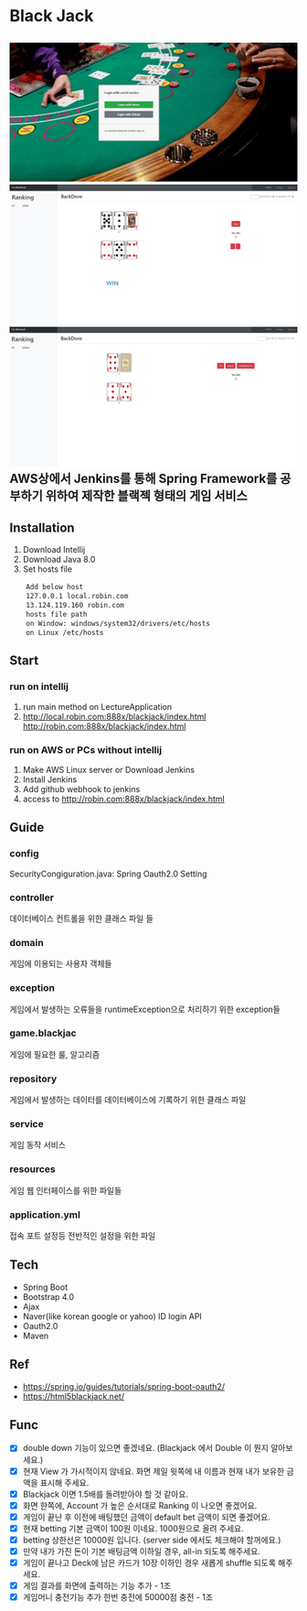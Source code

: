 # Black Jack
![main](main.JPG)
![play](play.JPG)
![play2](play2.JPG)
AWS상에서 Jenkins를 통해 Spring Framework를 공부하기 위하여 제작한 블랙젝 형태의 게임 서비스      
---
## Installation
1. Download Intellij     
2. Download Java 8.0      
3. Set hosts file    
```
	Add below host    
	127.0.0.1 local.robin.com    
	13.124.119.160 robin.com     
	hosts file path    
	on Window: windows/system32/drivers/etc/hosts     
	on Linux /etc/hosts    
```

## Start
### run on intellij
1. run main method on LectureApplication      
2. http://local.robin.com:888x/blackjack/index.html    
   http://robin.com:888x/blackjack/index.html    

### run on AWS or PCs without intellij
1. Make AWS Linux server or Download Jenkins
2. Install Jenkins
3. Add github webhook to jenkins
4. access to http://robin.com:888x/blackjack/index.html     

## Guide
### config
SecurityCongiguration.java: Spring Oauth2.0 Setting
### controller
데이터베이스 컨트롤을 위한 클래스 파일 들   
### domain 
게임에 이용되는 사용자 객체들    
### exception
게임에서 발생하는 오류들을 runtimeException으로 처리하기 위한 exception들     
### game.blackjac
게임에 필요한 룰, 알고리즘    
### repository
게임에서 발생하는 데이터를 데이터베이스에 기록하기 위한 클래스 파일     
### service
게임 동작 서비스     
### resources
게임 웹 인터페이스를 위한 파일들   
### application.yml
접속 포트 설정등 전반적인 설정을 위한 파일    

## Tech
- Spring Boot
- Bootstrap 4.0
- Ajax
- Naver(like korean google or yahoo) ID login API
- Oauth2.0
- Maven

## Ref
* https://spring.io/guides/tutorials/spring-boot-oauth2/
* https://html5blackjack.net/    

## Func
- [x] double down 기능이 있으면 좋겠네요. (Blackjack 에서 Double 이 뭔지 알아보세요.)
- [x] 현재 View 가 가시적이지 않네요. 화면 제일 윗쪽에 내 이름과 현재 내가 보유한 금액을 표시해 주세요.
- [x] Blackjack 이면 1.5배를 돌려받아야 할 것 같아요.
- [x] 화면 한쪽에, Account 가 높은 순서대로 Ranking 이 나오면 좋겠어요.
- [x] 게임이 끝난 후 이전에 배팅했던 금액이 default bet 금액이 되면 좋겠어요.
- [x] 현재 betting 기본 금액이 100원 이네요. 1000원으로 올려 주세요.
- [x] betting 상한선은 10000원 입니다. (server side 에서도 체크해야 할꺼에요.)    
- [x] 만약 내가 가진 돈이 기본 배팅금액 이하일 경우, all-in 되도록 해주세요.
- [x] 게임이 끝나고 Deck에 남은 카드가 10장 이하인 경우 새롭게 shuffle 되도록 해주세요. 
- [x] 게임 결과를 화면에 출력하는 기능 추가 - 1조
- [x] 게임머니 충전기능 추가 한번 충전에 50000점 충전 - 1조      
